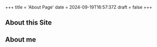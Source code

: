 +++
title = 'About Page'
date = 2024-09-19T16:57:37Z
draft = false
+++

## About this Site


## About me